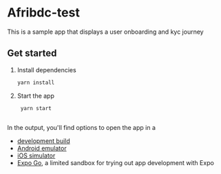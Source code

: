 # Afribdc-test

This is a sample app that displays a user onboarding and kyc journey

## Get started

1. Install dependencies

   ```bash
   yarn install
   ```

2. Start the app

   ```bash
    yarn start
    
   ```

In the output, you'll find options to open the app in a

- [development build](https://docs.expo.dev/develop/development-builds/introduction/)
- [Android emulator](https://docs.expo.dev/workflow/android-studio-emulator/)
- [iOS simulator](https://docs.expo.dev/workflow/ios-simulator/)
- [Expo Go](https://expo.dev/go), a limited sandbox for trying out app development with Expo

